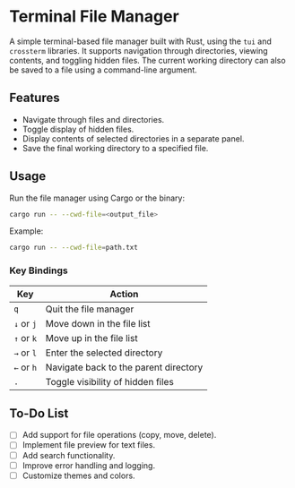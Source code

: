 # Terminal File Manager

A simple terminal-based file manager built with Rust, using the `tui` and `crossterm` libraries. It supports navigation through directories, viewing contents, and toggling hidden files. The current working directory can also be saved to a file using a command-line argument.

## Features
- Navigate through files and directories.
- Toggle display of hidden files.
- Display contents of selected directories in a separate panel.
- Save the final working directory to a specified file.

## Usage
Run the file manager using Cargo or the binary:
```bash
cargo run -- --cwd-file=<output_file>
```
Example:
```bash
cargo run -- --cwd-file=path.txt
```

### Key Bindings
| Key            | Action                                     |
|----------------|--------------------------------------------|
| `q`            | Quit the file manager                      |
| `↓` or `j`     | Move down in the file list                 |
| `↑` or `k`     | Move up in the file list                   |
| `→` or `l`     | Enter the selected directory               |
| `←` or `h`     | Navigate back to the parent directory      |
| `.`            | Toggle visibility of hidden files          |

## To-Do List
- [ ] Add support for file operations (copy, move, delete).
- [ ] Implement file preview for text files.
- [ ] Add search functionality.
- [ ] Improve error handling and logging.
- [ ] Customize themes and colors.
